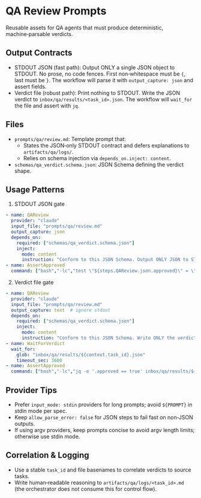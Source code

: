 # QA Review Prompts

Reusable assets for QA agents that must produce deterministic, machine‑parsable verdicts.

## Output Contracts
- STDOUT JSON (fast path): Output ONLY a single JSON object to STDOUT. No prose, no code fences. First non‑whitespace must be `{`, last must be `}`. The workflow will parse it with `output_capture: json` and assert fields.
- Verdict file (robust path): Print nothing to STDOUT. Write the JSON verdict to `inbox/qa/results/<task_id>.json`. The workflow will `wait_for` the file and assert with `jq`.

## Files
- `prompts/qa/review.md`: Template prompt that:
  - States the JSON‑only STDOUT contract and defers explanations to `artifacts/qa/logs/`.
  - Relies on schema injection via `depends_on.inject: content`.
- `schemas/qa_verdict.schema.json`: JSON Schema defining the verdict shape.

## Usage Patterns

1) STDOUT JSON gate
```yaml
- name: QAReview
  provider: "claude"
  input_file: "prompts/qa/review.md"
  output_capture: json
  depends_on:
    required: ["schemas/qa_verdict.schema.json"]
    inject:
      mode: content
      instruction: "Conform to this JSON Schema. Output ONLY JSON to STDOUT."
- name: AssertApproved
  command: ["bash","-lc","test \"${steps.QAReview.json.approved}\" = \"true\""]
```

2) Verdict file gate
```yaml
- name: QAReview
  provider: "claude"
  input_file: "prompts/qa/review.md"
  output_capture: text  # ignore stdout
  depends_on:
    required: ["schemas/qa_verdict.schema.json"]
    inject:
      mode: content
      instruction: "Conform to this JSON Schema. Write ONLY the verdict to inbox/qa/results/${context.task_id}.json"
- name: WaitForVerdict
  wait_for:
    glob: "inbox/qa/results/${context.task_id}.json"
    timeout_sec: 3600
- name: AssertApproved
  command: ["bash","-lc","jq -e '.approved == true' inbox/qa/results/${context.task_id}.json >/dev/null"]
```

## Provider Tips
- Prefer `input_mode: stdin` providers for long prompts; avoid `${PROMPT}` in stdin mode per spec.
- Keep `allow_parse_error: false` for JSON steps to fail fast on non‑JSON outputs.
- If using argv providers, keep prompts concise to avoid argv length limits; otherwise use stdin mode.

## Correlation & Logging
- Use a stable `task_id` and file basenames to correlate verdicts to source tasks.
- Write human‑readable reasoning to `artifacts/qa/logs/<task_id>.md` (the orchestrator does not consume this for control flow).

